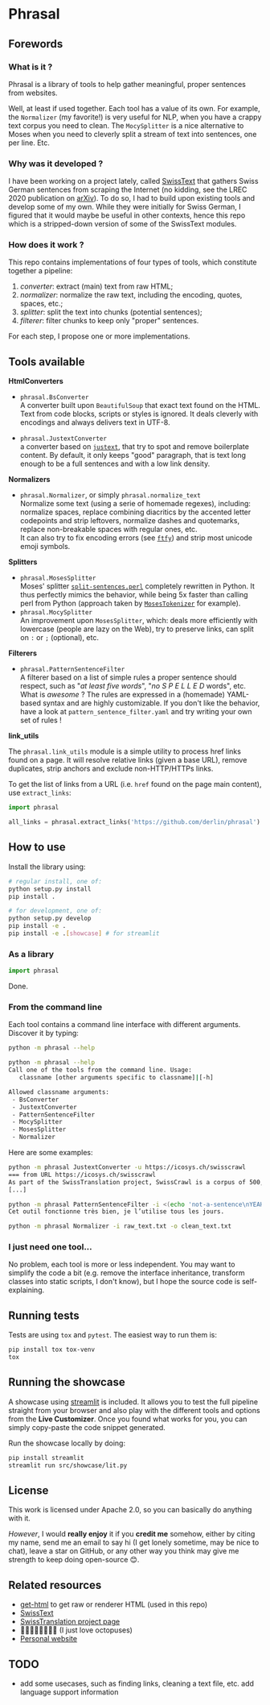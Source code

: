 # Phrasal

## Forewords 

### What is it ?

Phrasal is a library of tools to help gather meaningful, proper sentences from websites. 

Well, at least if used together. Each tool has a value of its own. 
For example, the `Normalizer` (my favorite!) is very useful for NLP, when you have a crappy text corpus you need to clean.
The `MocySplitter` is a nice alternative to Moses when you need to cleverly split a stream of text into sentences, one per line. 
Etc.

### Why was it developed ?

I have been working on a project lately, called [SwissText](https://github.com/derlin/swisstext) that gathers Swiss German sentences from scraping the Internet (no kidding, see the LREC 2020 publication on [arXiv](https://arxiv.org/abs/1912.00159)).
To do so, I had to build upon existing tools and develop some of my own. 
While they were initially for Swiss German, I figured that it would maybe be useful in other contexts, hence this repo which is a stripped-down version of some of the SwissText modules.

### How does it work ?

This repo contains implementations of four types of tools, which constitute together a pipeline:

1. *converter*: extract (main) text from raw HTML;
2. *normalizer*: normalize the raw text, including the encoding, quotes, spaces, etc.;
3. *splitter*: split the text into chunks (potential sentences);
4. *filterer*: filter chunks to keep only "proper" sentences.

For each step, I propose one or more implementations.

## Tools available

**HtmlConverters**

* `phrasal.BsConverter` \
A converter built upon `BeautifulSoup` that exact text found on the HTML. 
Text from code blocks, scripts or styles is ignored.
It deals cleverly with encodings and always delivers text in UTF-8.


* `phrasal.JustextConverter` \
a converter based on [`justext`](https://pypi.org/project/jusText/), that try to spot and remove boilerplate content.
By default, it only keeps "good" paragraph, that is text long enough to be a full sentences and with a low link density.

**Normalizers**

* `phrasal.Normalizer`, or simply `phrasal.normalize_text`\
Normalize some text (using a serie of homemade regexes), including: normalize spaces, replace combining diacritics by the accented letter codepoints and strip leftovers, normalize dashes and quotemarks, replace non-breakable spaces with regular ones, etc. \
It can also try to fix encoding errors (see [`ftfy`](https://pypi.org/project/ftfy/)) and strip most unicode emoji symbols.

**Splitters**

* `phrasal.MosesSplitter`\
Moses' splitter [`split-sentences.perl`](https://github.com/moses-smt/mosesdecoder/blob/master/scripts/ems/support/split-sentences.perl) completely rewritten in Python. It thus perfectly mimics the behavior, while being 5x faster than calling perl from Python (approach taken by [`MosesTokenizer`](https://pypi.org/project/mosestokenizer/) for example).
* `phrasal.MocySplitter`\
An improvement upon `MosesSplitter`, which: deals more efficiently with lowercase (people are lazy on the Web), try to preserve links, can split on `:` or `;` (optional), etc.

**Filterers**

* `phrasal.PatternSentenceFilter`\
A filterer based on a list of simple rules a proper sentence should respect, such as "*at least five words*", "*no S P E L L E D* words", etc. \
What is *awesome* ? The rules are expressed in a (homemade) YAML-based syntax and are highly customizable. If you don't like the behavior, have a look at `pattern_sentence_filter.yaml` and try writing your own set of rules !


**link_utils**

The `phrasal.link_utils` module is a simple utility to process href links found on a page. It will resolve relative links
(given a base URL), remove duplicates, strip anchors and exclude non-HTTP/HTTPs links.

To get the list of links from a URL (i.e. `href` found on the page main content), use `extract_links`:
```python
import phrasal

all_links = phrasal.extract_links('https://github.com/derlin/phrasal')
```

## How to use

Install the library using:
```bash
# regular install, one of:
python setup.py install 
pip install .

# for development, one of:
python setup.py develop
pip install -e .
pip install -e .[showcase] # for streamlit
```

### As a library

```python
import phrasal
```
Done.

### From the command line

Each tool contains a command line interface with different arguments. Discover it by typing:
```bash
python -m phrasal --help
```
```bash
python -m phrasal --help
Call one of the tools from the command line. Usage: 
   classname [other arguments specific to classname]|[-h]

Allowed classname arguments:
 - BsConverter
 - JustextConverter
 - PatternSentenceFilter
 - MocySplitter
 - MosesSplitter
 - Normalizer
```
Here are some examples:
```bash
python -m phrasal JustextConverter -u https://icosys.ch/swisscrawl
=== from URL https://icosys.ch/swisscrawl
As part of the SwissTranslation project, SwissCrawl is a corpus of 500,000+ Swiss German (GSW)  [...]
[...]
```
```bash
python -m phrasal PatternSentenceFilter -i <(echo 'not-a-sentence\nYEAH !!!\nCet outil fonctionne très bien, je l’utilise tous les jours.')
Cet outil fonctionne très bien, je l’utilise tous les jours.
```
```bash
python -m phrasal Normalizer -i raw_text.txt -o clean_text.txt
```

### I just need one tool...

No problem, each tool is more or less independent. 
You may want to simplify the code a bit (e.g. remove the interface inheritance, transform classes into static scripts, I don't know), but I hope the source code is self-explaining. 

## Running tests

Tests are using `tox` and `pytest`. The easiest way to run them is:
```bash
pip install tox tox-venv
tox
```

## Running the showcase

A showcase using [streamlit](https://www.streamlit.io/) is included. 
It allows you to test the full pipeline straight from your browser and also play with the different tools and options
from the **Live Customizer**. Once you found what works for you, you can simply copy-paste the code snippet generated.

Run the showcase locally by doing:
```bash
pip install streamlit
streamlit run src/showcase/lit.py
```


## License

This work is licensed under Apache 2.0, so you can basically do anything with it. 

*However*, I would **really enjoy** it if you **credit me** somehow, either by citing my name, send me an email to say hi (I get lonely sometime, may be nice to chat), leave a star on GitHub, or any other way you think may give me strength to keep doing open-source :blush:.

## Related resources

* [get-html](https://pypi.org/project/get-html/) to get raw or renderer HTML (used in this repo)
* [SwissText](https://github.com/swisstext)
* [SwissTranslation project page](https://icosys.ch/swisscrawl)
* :octopus::octopus::octopus::octopus::octopus::octopus::octopus::octopus: (I just love octopuses)
* [Personal website](https://derlin.ch)

## TODO

* add some usecases, such as finding links, cleaning a text file, etc. add language support information 